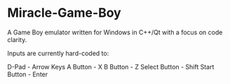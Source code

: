 # Miracle-Game-Boy

A Game Boy emulator written for Windows in C++/Qt with a focus on code clarity.

Inputs are currently hard-coded to:

D-Pad - Arrow Keys
A Button - X
B Button - Z
Select Button - Shift
Start Button - Enter
